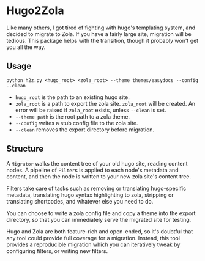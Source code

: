 # Hugo2Zola

Like many others, I got tired of fighting with hugo's templating system, 
and decided to migrate to Zola. If you have a fairly large site, migration 
will be tedious. This package helps with the transition, though it probably
won't get you all the way. 

## Usage

`python h2z.py <hugo_root> <zola_root> --theme themes/easydocs --config --clean`

- `hugo_root` is the path to an existing hugo site.
- `zola_root` is a path to export the zola site. `zola_root` will be created. 
  An error will be raised if `zola_root` exists, unless `--clean` is set.
- `--theme path` is the root path to a zola theme.
- `--config` writes a stub config file to the zola site.
- `--clean` removes the export directory before migration.

## Structure

A `Migrator` walks the content tree of your old hugo site, reading content
nodes. A pipeline of `Filter`s is applied to each node's metadata and content, 
and then the node is written to your new zola site's content tree.

Filters take care of tasks such as removing or translating hugo-specific metadata, 
translating hugo syntax highlighting to zola, stripping or translating shortcodes, 
and whatever else you need to do.

You can choose to write a zola config file and copy a theme into the export 
directory, so that you can immediately serve the migrated site for testing.

Hugo and Zola are both feature-rich and open-ended, so it's doubtful that
any tool could provide full coverage for a migration. Instead, this tool 
provides a reproducible migration which you can iteratively tweak by 
configuring filters, or writing new filters. 


